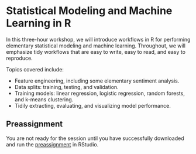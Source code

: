 # Statistical Modeling and Machine Learning in R

In this three-hour workshop, we will introduce workflows in R for performing elementary statistical modeling and machine learning. Throughout, we will emphasize tidy workflows that are easy to write, easy to read, and easy to reproduce. 

Topics covered include: 

- Feature engineering, including some elementary sentiment analysis. 
- Data splits: training, testing, and validation. 
- Training models: linear regression, logistic regression, random forests, and k-means clustering. 
- Tidily extracting, evaluating, and visualizing model performance. 

## Preassignment

You are not ready for the session until you have successfully downloaded and run the [preassignment](https://philchodrow.github.io/mban_orientation/2_SIP/preassignment/preassignment_1.R) in RStudio. 

